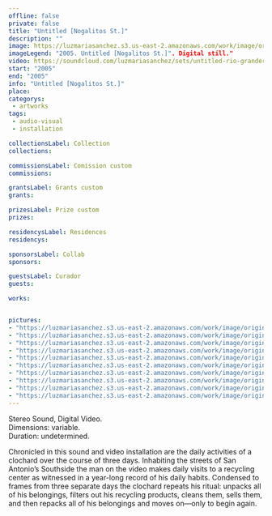 ```yaml
---
offline: false
private: false
title: "Untitled [Nogalitos St.]"
description: ""
image: https://luzmariasanchez.s3.us-east-2.amazonaws.com/work/image/original/nst_ds01.jpg
imageLegend: "2005. Untitled [Nogalitos St.]". Digital still."
video: https://soundcloud.com/luzmariasanchez/sets/untitled-rio-granderio-bravo
start: "2005"
end: "2005"
info: "Untitled [Nogalitos St.]"
place: 
categorys:
 - artworks
tags:
 - audio-visual
 - installation

collectionsLabel: Collection
collections:

commissionsLabel: Comission custom
commissions:

grantsLabel: Grants custom
grants:

prizesLabel: Prize custom
prizes:

residencysLabel: Residences
residencys:

sponsorsLabel: Collab
sponsors:

guestsLabel: Curador
guests:

works:


pictures:
- "https://luzmariasanchez.s3.us-east-2.amazonaws.com/work/image/original/nst_ds01.jpg | 2005. Untitled [Nogalitos St.]". Digital still."
- "https://luzmariasanchez.s3.us-east-2.amazonaws.com/work/image/original/nst_ds02.jpg | 2005. Untitled [Nogalitos St.]". Digital still."
- "https://luzmariasanchez.s3.us-east-2.amazonaws.com/work/image/original/nst_ds03.jpg | 2005. Untitled [Nogalitos St.]". Digital still."
- "https://luzmariasanchez.s3.us-east-2.amazonaws.com/work/image/original/nst_ds04.jpg | 2005. Untitled [Nogalitos St.]". Digital still."
- "https://luzmariasanchez.s3.us-east-2.amazonaws.com/work/image/original/nst_ds05.jpg | 2005. Untitled [Nogalitos St.]". Digital still."
- "https://luzmariasanchez.s3.us-east-2.amazonaws.com/work/image/original/nst_ds06.jpg | 2005. Untitled [Nogalitos St.]". Digital still."
- "https://luzmariasanchez.s3.us-east-2.amazonaws.com/work/image/original/nst_ds07.jpg | 2005. Untitled [Nogalitos St.]". Digital still."
- "https://luzmariasanchez.s3.us-east-2.amazonaws.com/work/image/original/nst_ds08.jpg | 2005. Untitled [Nogalitos St.]". Digital still."
- "https://luzmariasanchez.s3.us-east-2.amazonaws.com/work/image/original/nst_ds09.jpg | 2005. Untitled [Nogalitos St.]". Digital still."
- "https://luzmariasanchez.s3.us-east-2.amazonaws.com/work/image/original/nst_vi01.jpg | 2005. Untitled [Nogalitos St.]". Digital still."
---
```


Stereo Sound, Digital Video. \
Dimensions: variable. \
Duration: undetermined.

Chronicled in this sound and video installation are the daily activities of a clochard over the course of three days. Inhabiting the streets of San Antonio’s Southside the man on the video makes daily visits to a recycling center as witnessed in a year-long record of his daily habits. Condensed to frames from three separate days the clochard repeats his ritual: unpacks all of his belongings, filters out his recycling products, cleans them, sells them, and then repacks all of his belongings and moves on—only to begin again.

